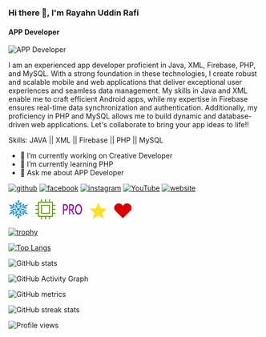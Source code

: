 ### Hi there 👋, I'm Rayahn Uddin Rafi
#### APP Developer
![APP Developer](https://scontent.fcgp3-2.fna.fbcdn.net/v/t39.30808-6/380364108_122094149996053566_6480442844742712838_n.png?_nc_cat=111&ccb=1-7&_nc_sid=52f669&_nc_ohc=vfJcI88CJXsAX8oZdIQ&_nc_ht=scontent.fcgp3-2.fna&oh=00_AfBKOhP1G2yuB9YErZ6OUT5Gp9Ok0ROJJ2uBaCD9fqh6Ig&oe=6513CCD1)

I am an experienced app developer proficient in Java, XML, Firebase, PHP, and MySQL. With a strong foundation in these technologies, I create robust and scalable mobile and web applications that deliver exceptional user experiences and seamless data management. My skills in Java and XML enable me to craft efficient Android apps, while my expertise in Firebase ensures real-time data synchronization and authentication. Additionally, my proficiency in PHP and MySQL allows me to build dynamic and database-driven web applications. Let's collaborate to bring your app ideas to life!!

Skills: JAVA || XML || Firebase || PHP || MySQL

- 🔭 I’m currently working on Creative Developer 
- 🌱 I’m currently learning PHP  
- 💬 Ask me about APP Developer 


[<img src='https://cdn.jsdelivr.net/npm/simple-icons@3.0.1/icons/github.svg' alt='github' height='40'>](https://github.com/rafi-20189)  [<img src='https://cdn.jsdelivr.net/npm/simple-icons@3.0.1/icons/facebook.svg' alt='facebook' height='40'>](https://www.facebook.com/rayhanrafi20189)  [<img src='https://cdn.jsdelivr.net/npm/simple-icons@3.0.1/icons/instagram.svg' alt='instagram' height='40'>](https://www.instagram.com/rafi2.20189/)  [<img src='https://cdn.jsdelivr.net/npm/simple-icons@3.0.1/icons/youtube.svg' alt='YouTube' height='40'>](https://www.youtube.com/channel/@rafi-20189)  [<img src='https://cdn.jsdelivr.net/npm/simple-icons@3.0.1/icons/icloud.svg' alt='website' height='40'>](bit.ly/rayhan-portfolio)  

<a href='https://archiveprogram.github.com/'><img src='https://raw.githubusercontent.com/acervenky/animated-github-badges/master/assets/acbadge.gif' width='40' height='40'></a> <a href='https://docs.github.com/en/developers'><img src='https://raw.githubusercontent.com/acervenky/animated-github-badges/master/assets/devbadge.gif' width='40' height='40'></a> <a href='https://github.com/pricing'><img src='https://raw.githubusercontent.com/acervenky/animated-github-badges/master/assets/pro.gif' width='40' height='40'></a> <a href='https://stars.github.com/'><img src='https://raw.githubusercontent.com/acervenky/animated-github-badges/master/assets/starbadge.gif' width='35' height='35'></a> <a href='https://docs.github.com/en/github/supporting-the-open-source-community-with-github-sponsors'><img src='https://raw.githubusercontent.com/acervenky/animated-github-badges/master/assets/sponsorbadge.gif' width='35' height='35'></a> 

[![trophy](https://github-profile-trophy.vercel.app/?username=rafi-20189)](https://github.com/ryo-ma/github-profile-trophy)

[![Top Langs](https://github-readme-stats.vercel.app/api/top-langs/?username=nabilramy&layout=compact)](https://github.com/anuraghazra/github-readme-stats)

![GitHub stats](https://github-readme-stats.vercel.app/api?username=rafi-20189&show_icons=true&count_private=true)  

![GitHub Activity Graph](https://activity-graph.herokuapp.com/graph?username=rafi-20189)  

![GitHub metrics](https://metrics.lecoq.io/rafi-20189)  

![GitHub streak stats](https://streak-stats.demolab.com/?user=rafi-20189)  

![Profile views](https://gpvc.arturio.dev/rafi-20189)  

